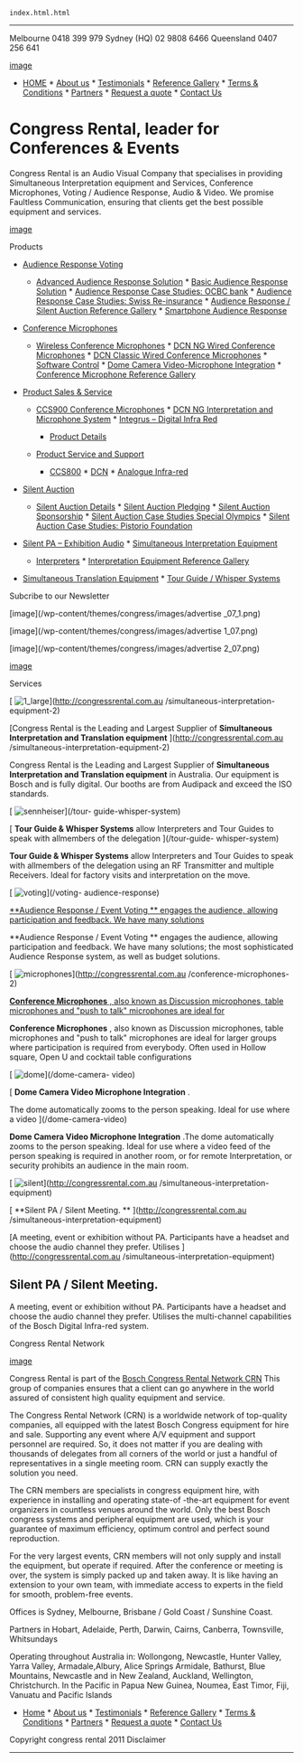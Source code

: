 
    index.html.html
----------------------------------------------------------

Melbourne 0418 399 979 Sydney (HQ) 02 9808 6466 Queensland 0407 256 641

[image](/wp-content/themes/congress/images/logo.png)

[](http://twitter.com/#!/congressASIA)

[](http://www.youtube.com/user/CongressRental)

[](http://au.linkedin.com/in/jeremyducklin)

  * [HOME](http://congressrental.com.au)   * [About us](/about-us)   * [Testimonials](/testimonials)   * [Reference Gallery](/category/reference-gallery)   * [Terms &amp; Conditions](/terms-conditions)   * [Partners](/partners)   * [Request a quote](/request-a-quote)   * [Contact Us](/contact-us)

# Congress Rental, leader for Conferences &amp; Events

Congress Rental is an Audio Visual Company that specialises in providing Simultaneous Interpretation equipment and Services, Conference Microphones, Voting / Audience Response, Audio &amp; Video. We promise Faultless Communication, ensuring that clients get the best possible equipment and services.

[image](/wp-content/uploads/nivoslider4wp_files/5_s.jpeg)

Products

  * [Audience Response Voting](/category/products/audience-response-voting)

    * [Advanced Audience Response Solution](/category/products/audience-response-voting/advanced-audience-response-solution)     * [Basic Audience Response Solution](/category/products/audience-response-voting/basic-audience-response-solution)     * [Audience Response Case Studies: OCBC bank](/category/products/audience-response-voting/audience-response-case-studies-ocbc-bank)     * [Audience Response Case Studies: Swiss Re-insurance](/category/products/audience-response-voting/audience-response-case-studies-swiss-re-insurance)     * [Audience Response / Silent Auction Reference Gallery](/category/products/audience-response-voting/audience-response-silent-auction-reference-gallery)     * [Smartphone Audience Response](/category/products/audience-response-voting/smartphone-audience-response)

  * [Conference Microphones](/category/products/conference-microphones)

    * [Wireless Conference Microphones](/category/products/conference-microphones/wireless-conference-microphones)     * [DCN NG Wired Conference Microphones](/category/products/conference-microphones/dcn-ng-wired-conference-microphones)     * [DCN Classic Wired Conference Microphones](/category/products/conference-microphones/dcn-classic-wired-conference-microphones)     * [Software Control](/category/products/conference-microphones/software-control)     * [Dome Camera Video-Microphone Integration](/category/products/conference-microphones/dome-camera-video-microphone-integration)     * [Conference Microphone Reference Gallery](/category/products/conference-microphones/conference-microphone-reference-gallery)

  * [Product Sales &amp; Service](/category/products/product-sales-service)

    * [CCS900 Conference Microphones](/category/products/product-sales-service/ccs900-conference-microphones)     * [DCN NG Interpretation and Microphone System](/category/products/product-sales-service/dcn-ng-interpretation-and-microphone-system)     * [Integrus – Digital Infra Red](/category/products/product-sales-service/integrus-%e2%80%93-digital-infra-red)

      * [Product Details](/category/products/product-sales-service/integrus-%e2%80%93-digital-infra-red/product-details)

    * [Product Service and Support](/category/products/product-sales-service/product-service-and-support)

      * [CCS800](/category/products/product-sales-service/product-service-and-support/ccs800)       * [DCN](/category/products/product-sales-service/product-service-and-support/dcn)       * [Analogue Infra-red](/category/products/product-sales-service/product-service-and-support/analogue-infra-red)

  * [Silent Auction](/category/products/silent-auction)

    * [Silent Auction Details](/category/products/silent-auction/silent-auction-details)     * [Silent Auction Pledging](/category/products/silent-auction/silent-auction-pledging)     * [Silent Auction Sponsorship](/category/products/silent-auction/silent-auction-sponsorship)     * [Silent Auction Case Studies Special Olympics](/category/products/silent-auction/silent-auction-case-studies-special-olympics)     * [Silent Auction Case Studies: Pistorio Foundation](/category/products/silent-auction/silent-auction-case-studies-pistorio-foundation)

  * [Silent PA – Exhibition Audio](/category/products/silent-pa)   * [Simultaneous Interpretation Equipment](/category/products/simultaneous-interpretation-equipment)

    * [Interpreters](/category/products/simultaneous-interpretation-equipment/interpreters)     * [Interpretation Equipment Reference Gallery](/category/products/simultaneous-interpretation-equipment/interpretation-equipment-reference-gallery)

  * [Simultaneous Translation Equipment](/category/products/simultaneous-translation-equipement)   * [Tour Guide / Whisper Systems](/category/products/tour-guide-systems)

Subcribe to our Newsletter

[image](/wp-content/themes/congress/images/advertise _07_1.png)

[image](/wp-content/themes/congress/images/advertise 1_07.png)

[image](/wp-content/themes/congress/images/advertise 2_07.png)

[image](/wp-content/themes/congress/images/advertise3_07.png)

Services

[ ![1_large](/wp-content/uploads/2011/09/1_large.png)](http://congressrental.com.au /simultaneous-interpretation-equipment-2)

[Congress Rental is the Leading and Largest Supplier of **Simultaneous Interpretation and Translation equipment** ](http://congressrental.com.au /simultaneous-interpretation-equipment-2)

Congress Rental is the Leading and Largest Supplier of **Simultaneous Interpretation and Translation equipment** in Australia. Our equipment is Bosch and is fully digital. Our booths are from Audipack and exceed the ISO standards.

[ ![sennheiser](/wp-content/uploads/2011/09/sennheiser.png)](/tour- guide-whisper-system)

[ **Tour Guide &amp; Whisper Systems** allow Interpreters and Tour Guides to speak with allmembers of the delegation ](/tour-guide- whisper-system)

**Tour Guide &amp; Whisper Systems** allow Interpreters and Tour Guides to speak with allmembers of the delegation using an RF Transmitter and multiple Receivers. Ideal for factory visits and interpretation on the move.

[ ![voting](/wp-content/uploads/2011/09/voting.png)](/voting- audience-response)

[ **Audience Response / Event Voting ** engages the audience, allowing participation and feedback. We have many solutions ](/voting-audience-response)

**Audience Response / Event Voting ** engages the audience, allowing participation and feedback. We have many solutions; the most sophisticated Audience Response system, as well as budget solutions. 

[ ![microphones](/wp-content/uploads/2011/09/microphones.png)](http://congressrental.com.au /conference-microphones-2)

[ **Conference Microphones** , also known as Discussion microphones, table microphones and "push to talk" microphones are ideal for ](/conference-microphones-2)

**Conference Microphones** , also known as Discussion microphones, table microphones and "push to talk" microphones are ideal for larger groups where participation is required from everybody. Often used in Hollow square, Open U and cocktail table configurations 

[ ![dome](/wp-content/uploads/2011/09/dome.png)](/dome-camera- video)

[ **Dome Camera Video Microphone Integration** .

The dome automatically zooms to the person speaking. Ideal for use where a video ](/dome-camera-video)

**Dome Camera Video Microphone Integration** .The dome automatically zooms to the person speaking. Ideal for use where a video feed of the person speaking is required in another room, or for remote Interpretation, or security prohibits an audience in the main room. 

[ ![silent](/wp-content/uploads/2011/09/silent.png)](http://congressrental.com.au /simultaneous-interpretation-equipment)

[ **Silent PA / Silent Meeting. ** ](http://congressrental.com.au /simultaneous-interpretation-equipment)

[A meeting, event or exhibition without PA. Participants have a headset and choose the audio channel they prefer. Utilises ](http://congressrental.com.au /simultaneous-interpretation-equipment)

## Silent PA / Silent Meeting. 

A meeting, event or exhibition without PA. Participants have a headset and choose the audio channel they prefer. Utilises the multi-channel capabilities of the Bosch Digital Infra-red system.

Congress Rental Network

[image](/wp-content/themes/congress/images/advertise_07.png)

Congress Rental is part of the [Bosch Congress Rental Network CRN](http://www.congressrentalnetwork.com) This group of companies ensures that a client can go anywhere in the world assured of consistent high quality equipment and service.

The Congress Rental Network (CRN) is a worldwide network of top-quality companies, all equipped with the latest Bosch Congress equipment for hire and sale. Supporting any event where A/V equipment and support personnel are required. So, it does not matter if you are dealing with thousands of delegates from all corners of the world or just a handful of representatives in a single meeting room. CRN can supply exactly the solution you need.

The CRN members are specialists in congress equipment hire, with experience in installing and operating state-of -the-art equipment for event organizers in countless venues around the world. Only the best Bosch congress systems and peripheral equipment are used, which is your guarantee of maximum efficiency, optimum control and perfect sound reproduction.

For the very largest events, CRN members will not only supply and install the equipment, but operate if required. After the conference or meeting is over, the system is simply packed up and taken away. It is like having an extension to your own team, with immediate access to experts in the field for smooth, problem-free events.

Offices is Sydney, Melbourne, Brisbane / Gold Coast / Sunshine Coast.

Partners in Hobart, Adelaide, Perth, Darwin, Cairns, Canberra, Townsville, Whitsundays

Operating throughout Australia in: Wollongong, Newcastle, Hunter Valley, Yarra Valley, Armadale,Albury, Alice Springs Armidale, Bathurst, Blue Mountains, Newcastle and in New Zealand, Auckland, Wellington, Christchurch. In the Pacific in Papua New Guinea, Noumea, East Timor, Fiji, Vanuatu and Pacific Islands

  * [Home](http://congressrental.com.au)   * [About us](/about-us)   * [Testimonials](/testimonials)   * [Reference Gallery](/category/reference-gallery)   * [Terms &amp; Conditions](/terms-conditions)   * [Partners](/partners)   * [Request a quote](/request-a-quote)   * [Contact Us](/contact-us)

Copyright congress rental 2011 Disclaimer




----------------------------------------------------------

